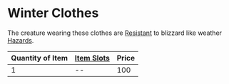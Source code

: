 ---
---

# Winter Clothes

The creature wearing these clothes are [Resistant](../../../../../Conditions/Resistant.md) to blizzard like weather [Hazards](../../../../../Hazards/Elemental.md).

|Quantity of Item|[Item Slots](../../../../../Player%20Characters/Derived%20Statistics/Item%20Slots.md)|Price|
|----------------|----------|-----|
|1|--|100|
